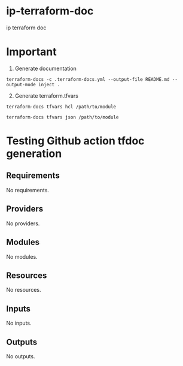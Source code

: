 # ip-terraform-doc
ip terraform doc

# Important
1. Generate documentation
```
terraform-docs -c .terraform-docs.yml --output-file README.md --output-mode inject .
```

2. Generate terraform.tfvars
```
terraform-docs tfvars hcl /path/to/module

terraform-docs tfvars json /path/to/module
``` 
# Testing Github action tfdoc generation

<!-- BEGIN_TF_DOCS -->
## Requirements

No requirements.

## Providers

No providers.

## Modules

No modules.

## Resources

No resources.

## Inputs

No inputs.

## Outputs

No outputs.
<!-- END_TF_DOCS -->
